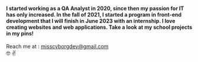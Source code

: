             
  



 
 
 

#### I started working as a QA Analyst in 2020, since then my passion for IT has only increased. In the fall of 2021, I started a program in front-end development that I will finish in June 2023 with an internship. I love creating websites and web applications. Take a look at my school projects in my pins! 

Reach me at : misscyborgdev@gmail.com <br>
:nerd_face: :v:



